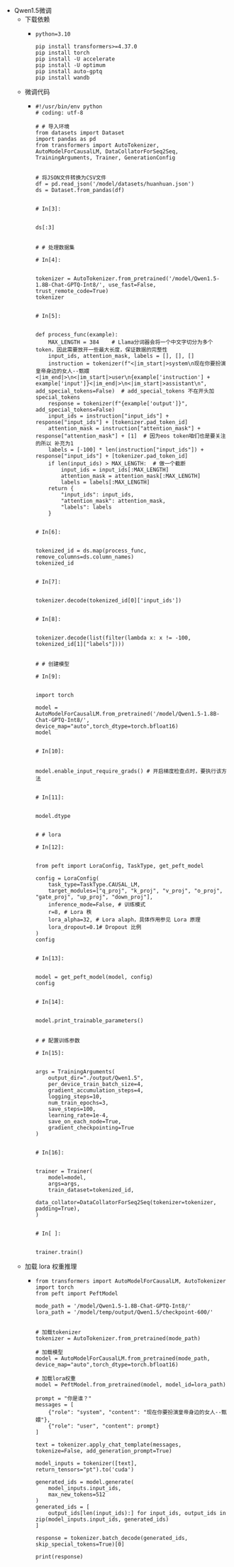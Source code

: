 - Qwen1.5微调
	- 下载依赖
		- ```
		  python=3.10
		  
		  pip install transformers>=4.37.0
		  pip install torch
		  pip install -U accelerate
		  pip install -U optimum
		  pip install auto-gptq
		  pip install wandb
		  ```
	- 微调代码
		- ```
		  #!/usr/bin/env python
		  # coding: utf-8
		  
		  # # 导入环境
		  from datasets import Dataset
		  import pandas as pd
		  from transformers import AutoTokenizer, AutoModelForCausalLM, DataCollatorForSeq2Seq, TrainingArguments, Trainer, GenerationConfig
		  
		  
		  # 将JSON文件转换为CSV文件
		  df = pd.read_json('/model/datasets/huanhuan.json')
		  ds = Dataset.from_pandas(df)
		  
		  
		  # In[3]:
		  
		  
		  ds[:3]
		  
		  
		  # # 处理数据集
		  
		  # In[4]:
		  
		  
		  tokenizer = AutoTokenizer.from_pretrained('/model/Qwen1.5-1.8B-Chat-GPTQ-Int8/', use_fast=False, trust_remote_code=True)
		  tokenizer
		  
		  
		  # In[5]:
		  
		  
		  def process_func(example):
		      MAX_LENGTH = 384    # Llama分词器会将一个中文字切分为多个token，因此需要放开一些最大长度，保证数据的完整性
		      input_ids, attention_mask, labels = [], [], []
		      instruction = tokenizer(f"<|im_start|>system\n现在你要扮演皇帝身边的女人--甄嬛<|im_end|>\n<|im_start|>user\n{example['instruction'] + example['input']}<|im_end|>\n<|im_start|>assistant\n", add_special_tokens=False)  # add_special_tokens 不在开头加 special_tokens
		      response = tokenizer(f"{example['output']}", add_special_tokens=False)
		      input_ids = instruction["input_ids"] + response["input_ids"] + [tokenizer.pad_token_id]
		      attention_mask = instruction["attention_mask"] + response["attention_mask"] + [1]  # 因为eos token咱们也是要关注的所以 补充为1
		      labels = [-100] * len(instruction["input_ids"]) + response["input_ids"] + [tokenizer.pad_token_id]  
		      if len(input_ids) > MAX_LENGTH:  # 做一个截断
		          input_ids = input_ids[:MAX_LENGTH]
		          attention_mask = attention_mask[:MAX_LENGTH]
		          labels = labels[:MAX_LENGTH]
		      return {
		          "input_ids": input_ids,
		          "attention_mask": attention_mask,
		          "labels": labels
		      }
		  
		  
		  # In[6]:
		  
		  
		  tokenized_id = ds.map(process_func, remove_columns=ds.column_names)
		  tokenized_id
		  
		  
		  # In[7]:
		  
		  
		  tokenizer.decode(tokenized_id[0]['input_ids'])
		  
		  
		  # In[8]:
		  
		  
		  tokenizer.decode(list(filter(lambda x: x != -100, tokenized_id[1]["labels"])))
		  
		  
		  # # 创建模型
		  
		  # In[9]:
		  
		  
		  import torch
		  
		  model = AutoModelForCausalLM.from_pretrained('/model/Qwen1.5-1.8B-Chat-GPTQ-Int8/', device_map="auto",torch_dtype=torch.bfloat16)
		  model
		  
		  
		  # In[10]:
		  
		  
		  model.enable_input_require_grads() # 开启梯度检查点时，要执行该方法
		  
		  
		  # In[11]:
		  
		  
		  model.dtype
		  
		  
		  # # lora 
		  
		  # In[12]:
		  
		  
		  from peft import LoraConfig, TaskType, get_peft_model
		  
		  config = LoraConfig(
		      task_type=TaskType.CAUSAL_LM, 
		      target_modules=["q_proj", "k_proj", "v_proj", "o_proj", "gate_proj", "up_proj", "down_proj"],
		      inference_mode=False, # 训练模式
		      r=8, # Lora 秩
		      lora_alpha=32, # Lora alaph，具体作用参见 Lora 原理
		      lora_dropout=0.1# Dropout 比例
		  )
		  config
		  
		  
		  # In[13]:
		  
		  
		  model = get_peft_model(model, config)
		  config
		  
		  
		  # In[14]:
		  
		  
		  model.print_trainable_parameters()
		  
		  
		  # # 配置训练参数
		  
		  # In[15]:
		  
		  
		  args = TrainingArguments(
		      output_dir="./output/Qwen1.5",
		      per_device_train_batch_size=4,
		      gradient_accumulation_steps=4,
		      logging_steps=10,
		      num_train_epochs=3,
		      save_steps=100,
		      learning_rate=1e-4,
		      save_on_each_node=True,
		      gradient_checkpointing=True
		  )
		  
		  
		  # In[16]:
		  
		  
		  trainer = Trainer(
		      model=model,
		      args=args,
		      train_dataset=tokenized_id,
		      data_collator=DataCollatorForSeq2Seq(tokenizer=tokenizer, padding=True),
		  )
		  
		  
		  # In[ ]:
		  
		  
		  trainer.train()
		  ```
	- 加载 lora 权重推理
		- ```
		  from transformers import AutoModelForCausalLM, AutoTokenizer
		  import torch
		  from peft import PeftModel
		  
		  mode_path = '/model/Qwen1.5-1.8B-Chat-GPTQ-Int8/'
		  lora_path = '/model/temp/output/Qwen1.5/checkpoint-600/'
		  
		  
		  # 加载tokenizer
		  tokenizer = AutoTokenizer.from_pretrained(mode_path)
		  
		  # 加载模型
		  model = AutoModelForCausalLM.from_pretrained(mode_path, device_map="auto",torch_dtype=torch.bfloat16)
		  
		  # 加载lora权重
		  model = PeftModel.from_pretrained(model, model_id=lora_path)
		  
		  prompt = "你是谁？"
		  messages = [
		      {"role": "system", "content": "现在你要扮演皇帝身边的女人--甄嬛"},
		      {"role": "user", "content": prompt}
		  ]
		  
		  text = tokenizer.apply_chat_template(messages, tokenize=False, add_generation_prompt=True)
		  
		  model_inputs = tokenizer([text], return_tensors="pt").to('cuda')
		  
		  generated_ids = model.generate(
		      model_inputs.input_ids,
		      max_new_tokens=512
		  )
		  generated_ids = [
		      output_ids[len(input_ids):] for input_ids, output_ids in zip(model_inputs.input_ids, generated_ids)
		  ]
		  
		  response = tokenizer.batch_decode(generated_ids, skip_special_tokens=True)[0]
		  
		  print(response)
		  ```